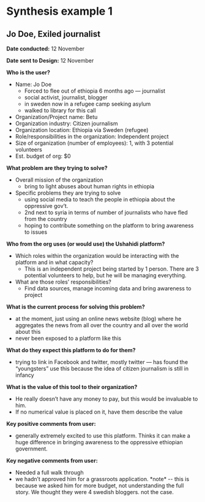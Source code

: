 # Synthesis example 1

## Jo Doe, Exiled journalist

**Date conducted:** 12 November

**Date sent to Design:** 12 November

**Who is the user?**

* Name: Jo Doe
  * Forced to flee out of ethiopia 6 months ago — journalist
  * social activist, journalist, blogger
  * in sweden now in a refugee camp seeking asylum
  * walked to library for this call
* Organization/Project name: Betu
* Organization industry: Citizen journalism
* Organization location: Ethiopia via Sweden \(refugee\)
* Role/responsibilities in the organization: Independent project
* Size of organization \(number of employees\): 1, with 3 potential volunteers
* Est. budget of org: $0

**What problem are they trying to solve?**

* Overall mission of the organization
  * bring to light abuses about human rights in ethiopia
* Specific problems they are trying to solve
  * using social media to teach the people in ethiopia about the oppressive gov’t. 
  * 2nd next to syria in terms of number of journalists who have fled from the country
  * hoping to contribute something on the platform to bring awareness to issues

**Who from the org uses \(or would use\) the Ushahidi platform?**

* Which roles within the organization would be interacting with the platform and in what capacity?
  * This is an independent project being started by 1 person. There are 3 potential volunteers to help, but he will be managing everything.
* What are those roles’ responsibilities?
  * Find data sources, manage incoming data and bring awareness to project

**What is the current process for solving this problem?**

* at the moment, just using an online news website \(blog\) where he aggregates the news from all over the country and all over the world about this
* never been exposed to a platform like this

**What do they expect this platform to do for them?**

* trying to link in Facebook and twitter, mostly twitter — has found the “youngsters” use this because  the idea of citizen journalism is still in infancy

**What is the value of this tool to their organization?**

* He really doesn’t have any money to pay, but this would be invaluable to him.
* If no numerical value is placed on it, have them describe the value

**Key positive comments from user:**

* generally extremely excited to use this platform. Thinks it can make a huge difference in bringing awareness to the oppressive ethiopian government.

**Key negative comments from user:**

* Needed a full walk through
* we hadn’t approved him for a grassroots application. \*note\* -- this is because we asked him for more budget, not understanding the full story. We thought they were 4 swedish bloggers. not the case. 

